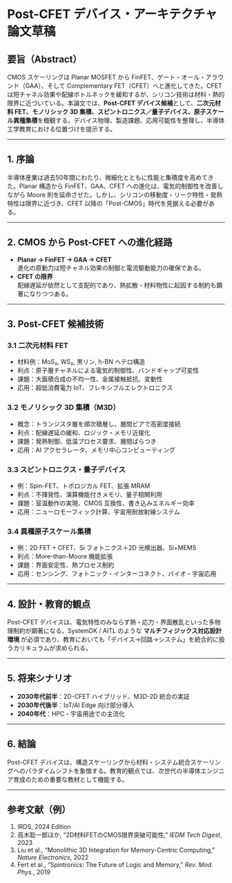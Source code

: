 # Post-CFET デバイス・アーキテクチャ 論文草稿

## 要旨（Abstract）
CMOS スケーリングは Planar MOSFET から FinFET、ゲート・オール・アラウンド（GAA）、そして Complementary FET（CFET）へと進化してきた。CFET は短チャネル効果や配線ボトルネックを緩和するが、シリコン技術は材料・熱的限界に近づいている。本論文では、**Post-CFET デバイス候補**として、**二次元材料 FET、モノリシック 3D 集積、スピントロニクス／量子デバイス、原子スケール異種集積**を概観する。デバイス物理、製造課題、応用可能性を整理し、半導体工学教育における位置づけを提示する。

---

## 1. 序論
半導体産業は過去50年間にわたり、微細化とともに性能と集積度を高めてきた。Planar 構造から FinFET、GAA、CFET への進化は、電気的制御性を改善しながら Moore 則を延命させた。しかし、シリコンの移動度・リーク特性・発熱特性は限界に近づき、CFET 以降の「Post-CMOS」時代を見据える必要がある。

---

## 2. CMOS から Post-CFET への進化経路
- **Planar → FinFET → GAA → CFET**  
  進化の原動力は短チャネル効果の制御と電流駆動能力の確保である。  
- **CFET の限界**  
  配線遅延が依然として支配的であり、熱拡散・材料物性に起因する制約も顕著になりつつある。

---

## 3. Post-CFET 候補技術

### 3.1 二次元材料 FET
- 材料例：MoS₂, WS₂, 黒リン, h-BN ヘテロ構造  
- 利点：原子層チャネルによる電気的制御性、バンドギャップ可変性  
- 課題：大面積合成の不均一性、金属接触抵抗、変動性  
- 応用：超低消費電力 IoT、フレキシブルエレクトロニクス  

### 3.2 モノリシック 3D 集積（M3D）
- 概念：トランジスタ層を順次積層し、層間ビアで高密度接続  
- 利点：配線遅延の緩和、ロジック・メモリ近接化  
- 課題：発熱制御、低温プロセス要求、層間ばらつき  
- 応用：AI アクセラレータ、メモリ中心コンピューティング  

### 3.3 スピントロニクス・量子デバイス
- 例：Spin-FET、トポロジカル FET、拡張 MRAM  
- 利点：不揮発性、演算機能付きメモリ、量子相関利用  
- 課題：室温動作の実現、CMOS 互換性、書き込みエネルギー効率  
- 応用：ニューロモーフィック計算、宇宙用耐放射線システム  

### 3.4 異種原子スケール集積
- 例：2D FET + CFET、Si フォトニクス＋2D 光検出器、Si+MEMS  
- 利点：More-than-Moore 機能拡張  
- 課題：界面安定性、熱プロセス制約  
- 応用：センシング、フォトニック・インターコネクト、バイオ・宇宙応用  

---

## 4. 設計・教育的観点
Post-CFET デバイスは、電気特性のみならず熱・応力・界面散乱といった多物理制約が顕著になる。SystemDK / AITL のような **マルチフィジックス対応設計環境** が必須であり、教育においても「デバイス→回路→システム」を統合的に扱うカリキュラムが求められる。

---

## 5. 将来シナリオ
- **2030年代前半**：2D-CFET ハイブリッド、M3D-2D 統合の実証  
- **2030年代後半**：IoT/AI Edge 向け部分導入  
- **2040年代**：HPC・宇宙用途での主流化  

---

## 6. 結論
Post-CFET デバイスは、構造スケーリングから材料・システム統合スケーリングへのパラダイムシフトを象徴する。教育的観点では、次世代の半導体エンジニア育成のための重要な教材として機能する。

---

## 参考文献（例）
1. IRDS, 2024 Edition  
2. 高木聡一郎ほか, “2D材料FETのCMOS限界突破可能性,” *IEDM Tech Digest*, 2023  
3. Liu et al., “Monolithic 3D Integration for Memory-Centric Computing,” *Nature Electronics*, 2022  
4. Fert et al., “Spintronics: The Future of Logic and Memory,” *Rev. Mod. Phys.*, 2019  
